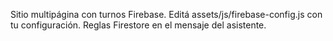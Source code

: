 Sitio multipágina con turnos Firebase. Editá assets/js/firebase-config.js con tu configuración. Reglas Firestore en el mensaje del asistente.